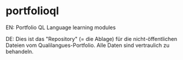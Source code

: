 portfolioql
===========

EN: Portfolio QL Language learning modules

DE: Dies ist das "Repository" (= die Ablage) für die nicht-öffentlichen Dateien vom Qualilangues-Portfolio.
Alle Daten sind vertraulich zu behandeln.